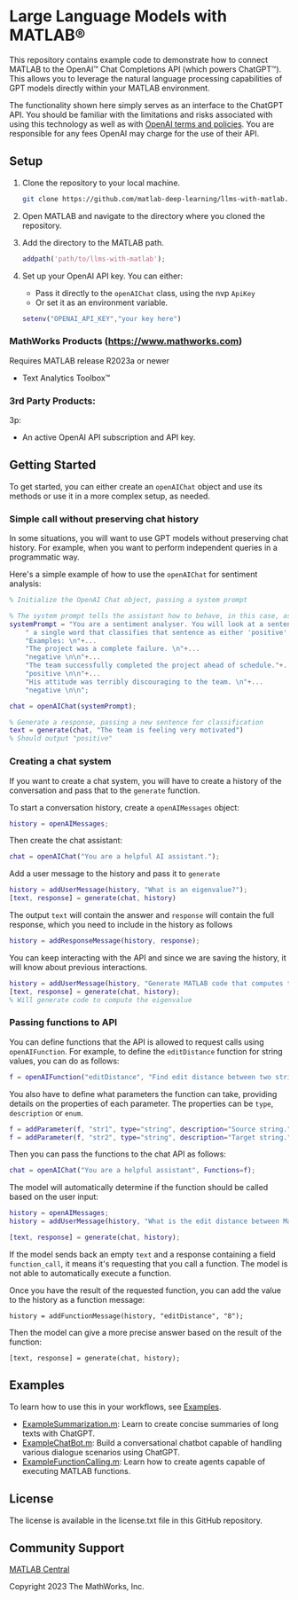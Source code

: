 # Large Language Models with MATLAB®

This repository contains example code to demonstrate how to connect MATLAB to the OpenAI™ Chat Completions API (which powers ChatGPT™). This allows you to leverage the natural language processing capabilities of GPT models directly within your MATLAB environment.

The functionality shown here simply serves as an interface to the ChatGPT API. You should be familiar with the limitations and risks associated with using this technology as well as with [OpenAI terms and policies](https://openai.com/policies). You are responsible for any fees OpenAI may charge for the use of their API.

## Setup 
1. Clone the repository to your local machine.

    ```bash
    git clone https://github.com/matlab-deep-learning/llms-with-matlab.git
    ```
   
2. Open MATLAB and navigate to the directory where you cloned the repository.

3. Add the directory to the MATLAB path.

    ```matlab
    addpath('path/to/llms-with-matlab');
    ```

4. Set up your OpenAI API key. You can either:
    - Pass it directly to the `openAIChat` class, using the nvp `ApiKey`
    - Or set it as an environment variable.
    ```matlab
    setenv("OPENAI_API_KEY","your key here")
    ```

### MathWorks Products (https://www.mathworks.com)

Requires MATLAB release R2023a or newer
- Text Analytics Toolbox™


### 3rd Party Products:
3p:
- An active OpenAI API subscription and API key.


## Getting Started 

To get started, you can either create an `openAIChat` object and use its methods or use it in a more complex setup, as needed.

### Simple call without preserving chat history

In some situations, you will want to use GPT models without preserving chat history. For example, when you want to perform independent queries in a programmatic way. 

Here's a simple example of how to use the `openAIChat` for sentiment analysis:

```matlab
% Initialize the OpenAI Chat object, passing a system prompt

% The system prompt tells the assistant how to behave, in this case, as a sentiment analyzer
systemPrompt = "You are a sentiment analyser. You will look at a sentence and output"+...
    " a single word that classifies that sentence as either 'positive' or 'negative'."+....
    "Examples: \n"+...
    "The project was a complete failure. \n"+...
    "negative \n\n"+...  
    "The team successfully completed the project ahead of schedule."+...
    "positive \n\n"+...
    "His attitude was terribly discouraging to the team. \n"+...
    "negative \n\n";

chat = openAIChat(systemPrompt);

% Generate a response, passing a new sentence for classification
text = generate(chat, "The team is feeling very motivated")
% Should output "positive"
```

### Creating a chat system

If you want to create a chat system, you will have to create a history of the conversation and pass that to the `generate` function.

To start a conversation history, create a `openAIMessages` object:

```matlab
history = openAIMessages;
```

Then create the chat assistant:

```matlab
chat = openAIChat("You are a helpful AI assistant.");
```

Add a user message to the history and pass it to `generate`

```matlab
history = addUserMessage(history, "What is an eigenvalue?");
[text, response] = generate(chat, history)
```

The output `text` will contain the answer and `response` will contain the full response, which you need to include in the history as follows
```matlab
history = addResponseMessage(history, response);
```

You can keep interacting with the API and since we are saving the history, it will know about previous interactions.
```matlab
history = addUserMessage(history, "Generate MATLAB code that computes that");
[text, response] = generate(chat, history);
% Will generate code to compute the eigenvalue
```

### Passing functions to API

You can define functions that the API is allowed to request calls using `openAIFunction`. For example, to define the `editDistance` function for string values, you can do as follows:

```matlab
f = openAIFunction("editDistance", "Find edit distance between two strings or documents");
```

You also have to define what parameters the function can take, providing details on the properties of each parameter. The properties can be `type`, `description` or `enum`.

```matlab
f = addParameter(f, "str1", type="string", description="Source string.");
f = addParameter(f, "str2", type="string", description="Target string.");
```

Then you can pass the functions to the chat API as follows:

```matlab
chat = openAIChat("You are a helpful assistant", Functions=f);
```

The model will automatically determine if the function should be called based on the user input:

```matlab
history = openAIMessages;
history = addUserMessage(history, "What is the edit distance between MathWorks and MATLAB?");

[text, response] = generate(chat, history);
```

If the model sends back an empty `text` and a response containing a field `function_call`, it means it's requesting that you call a function. The model is not able to automatically execute a function. 

Once you have the result of the requested function, you can add the value to the history as a function message:

```
history = addFunctionMessage(history, "editDistance", "8"); 
```

Then the model can give a more precise answer based on the result of the function:
```
[text, response] = generate(chat, history);
```

## Examples
To learn how to use this in your workflows, see [Examples](/examples/). 

- [ExampleSummarization.m](/examples/ExampleSummarization.m):  Learn to create concise summaries of long texts with ChatGPT.
- [ExampleChatBot.m](/examples/ExampleChatBot.mlx): Build a conversational chatbot capable of handling various dialogue scenarios using ChatGPT.
- [ExampleFunctionCalling.m](/examples/ExampleFunctionCalling.m): Learn how to create agents capable of executing MATLAB functions.

## License

The license is available in the license.txt file in this GitHub repository.

## Community Support
[MATLAB Central](https://www.mathworks.com/matlabcentral)

Copyright 2023 The MathWorks, Inc.